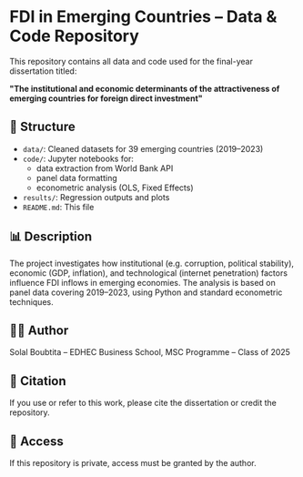 # FDI in Emerging Countries – Data & Code Repository

This repository contains all data and code used for the final-year dissertation titled:

**"The institutional and economic determinants of the attractiveness of emerging countries for foreign direct investment"**

## 📁 Structure

- `data/`: Cleaned datasets for 39 emerging countries (2019–2023)
- `code/`: Jupyter notebooks for:
  - data extraction from World Bank API
  - panel data formatting
  - econometric analysis (OLS, Fixed Effects)
- `results/`: Regression outputs and plots
- `README.md`: This file

## 📊 Description

The project investigates how institutional (e.g. corruption, political stability), economic (GDP, inflation), and technological (internet penetration) factors influence FDI inflows in emerging economies. The analysis is based on panel data covering 2019–2023, using Python and standard econometric techniques.

## 👨‍🎓 Author

Solal Boubtita – EDHEC Business School, MSC Programme – Class of 2025  

## 🔗 Citation

If you use or refer to this work, please cite the dissertation or credit the repository.

## 🔐 Access

If this repository is private, access must be granted by the author.
